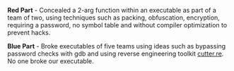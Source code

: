 **Red Part** - Concealed a $2$-arg function within an executable as part of a team of two, using techniques such as packing, obfuscation, encryption, requiring a password, no symbol table and without compiler optimization to prevent hacks. 

**Blue Part** - Broke executables of five teams using ideas such as bypassing password checks with gdb and using reverse engineering toolkit [cutter.re](https://cutter.re/). No one broke our executable.
